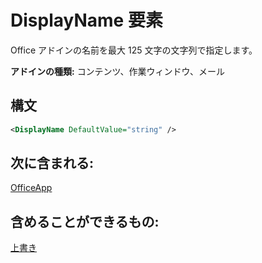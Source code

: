 # <a name="displayname-element"></a>DisplayName 要素

Office アドインの名前を最大 125 文字の文字列で指定します。

**アドインの種類:** コンテンツ、作業ウィンドウ、メール

## <a name="syntax"></a>構文

```XML
<DisplayName DefaultValue="string" />
```

## <a name="contained-in"></a>次に含まれる:

[OfficeApp](officeapp.md)


## <a name="can-contain"></a>含めることができるもの:

[上書き](override.md)

